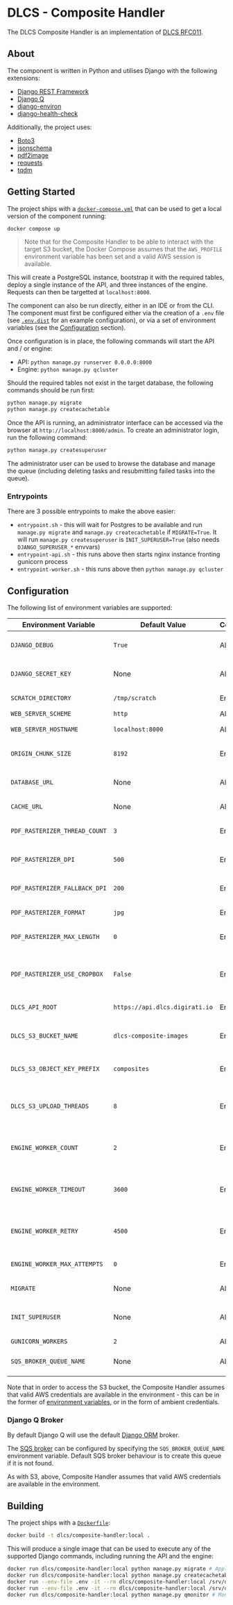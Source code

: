 # DLCS - Composite Handler

The DLCS Composite Handler is an implementation of [DLCS RFC011](https://github.com/dlcs/protagonist/blob/main/docs/rfcs/011-pdfs-as-input.md).

## About

The component is written in Python and utilises Django with the following extensions:

- [Django REST Framework](https://github.com/encode/django-rest-framework/tree/master)
- [Django Q](https://github.com/Koed00/django-q)
- [django-environ](https://github.com/joke2k/django-environ)
- [django-health-check](https://github.com/KristianOellegaard/django-health-check)

Additionally, the project uses:

- [Boto3](https://github.com/boto/boto3)
- [jsonschema](https://github.com/Julian/jsonschema)
- [pdf2image](https://github.com/Belval/pdf2image)
- [requests](https://github.com/psf/requests)
- [tqdm](https://github.com/tqdm/tqdm)

## Getting Started

The project ships with a [`docker-compose.yml`](docker-compose.yml) that can be used to get a local version of the component running:

```bash
docker compose up
```

> Note that for the Composite Handler to be able to interact with the target S3 bucket, the Docker Compose assumes that the `AWS_PROFILE` environment variable has been set and a valid AWS session is available.

This will create a PostgreSQL instance, bootstrap it with the required tables, deploy a single instance of the API, and three instances of the engine. Requests can then be targetted at `localhost:8000`.

The component can also be run directly, either in an IDE or from the CLI. The component must first be configured either via the creation of a `.env` file (see [`.env.dist`](.env.dist) for an example configuration), or via a set of environment variables (see the [Configuration](#configuration) section).

Once configuration is in place, the following commands will start the API and / or engine:

- API: `python manage.py runserver 0.0.0.0:8000`
- Engine: `python manage.py qcluster`

Should the required tables not exist in the target database, the following commands should be run first:

```bash
python manage.py migrate
python manage.py createcachetable
```

Once the API is running, an administrator interface can be accessed via the browser at `http://localhost:8000/admin`. To create an administrator login, run the following command:

```bash
python manage.py createsuperuser
```

The administrator user can be used to browse the database and manage the queue (including deleting tasks and resubmitting failed tasks into the queue).

### Entrypoints

There are 3 possible entrypoints to make the above easier:

* `entrypoint.sh` - this will wait for Postgres to be available and run `manage.py migrate` and `manage.py createcachetable` if `MIGRATE=True`. It will run `manage.py createsuperuser` is `INIT_SUPERUSER=True` (also needs `DJANGO_SUPERUSER_*` envvars)
* `entrypoint-api.sh` - this runs above then starts nginx instance fronting gunicorn process
* `entrypoint-worker.sh` - this runs above then `python manage.py qcluster`

## Configuration

The following list of environment variables are supported:

| Environment Variable          | Default Value                  | Component(s) | Description                                                                                                                                                                                                                                                                  |
| ----------------------------- | ------------------------------ | ------------ | ---------------------------------------------------------------------------------------------------------------------------------------------------------------------------------------------------------------------------------------------------------------------------- |
| `DJANGO_DEBUG`                | `True`                         | API, Engine  | Whether Django should run in debug. Useful for development purposes but should be set to `False` in production.                                                                                                                                                              |
| `DJANGO_SECRET_KEY`           | None                           | API, Engine  | The secret key used by Django when generating sensitive tokens. This should a randomly generated 50 character string.                                                                                                                                                        |
| `SCRATCH_DIRECTORY`           | `/tmp/scratch`                 | Engine       | A locally accessible filesystem path where work-in-progress files are written during rasterization.                                                                                                                                                                          |
| `WEB_SERVER_SCHEME`           | `http`                         | API          | The HTTP scheme used when generating URI's.                                                                                                                                                                                                                                  |
| `WEB_SERVER_HOSTNAME`         | `localhost:8000`               | API          | The hostname (and optional port) used when generating URI's.                                                                                                                                                                                                                 |
| `ORIGIN_CHUNK_SIZE`           | `8192`                         | Engine       | The chunk size, in bytes, used when retrieving objects from origins. Tailoring this value can theoretically improve download speeds.                                                                                                                                         |
| `DATABASE_URL`                | None                           | API, Engine  | The URL of the target PostgreSQL database, in a format acceptable to [django-environ](https://django-environ.readthedocs.io/en/latest/getting-started.html#usage), e.g. `postgresql://dlcs:password@postgres:5432/compositedb`.                                              |
| `CACHE_URL`                   | None                           | API, Engine  | The URL of the target cache, in a format acceptable to [django-environ](https://django-environ.readthedocs.io/en/latest/getting-started.html#usage), e.g. `dbcache://app_cache`.                                                                                             |
| `PDF_RASTERIZER_THREAD_COUNT` | `3`                            | Engine       | The number of concurrent [Poppler](https://poppler.freedesktop.org/) threads spawned when a worker is rasterizing a PDF. Each thread typically consumes 100% of a CPU core.                                                                                                  |
| `PDF_RASTERIZER_DPI`          | `500`                          | Engine       | The DPI of images generated during the rasterization process. For JPEG's, the default value of `500` typically produces images approximately 1.5MiB to 2MiB in size.                                                                                                         |
| `PDF_RASTERIZER_FALLBACK_DPI` | `200`                          | Engine       | The DPI to use for images that exceed pdftoppm memory size and produce a 1x1 pixel (see https://github.com/Belval/pdf2image/issues/34)                                                                                                                                       |
| `PDF_RASTERIZER_FORMAT`       | `jpg`                          | Engine       | The format to generate rasterized images in. Supported values are `ppm`, `jpeg` / `jpg`, `png` and `tiff`                                                                                                                                                                    |
| `PDF_RASTERIZER_MAX_LENGTH`   | `0`                            | Engine       | Optional, the maximum size of pixels on longest edge that will be saved. If rasterized image exceeds this it will be resized, maintaining aspect ratio.                                                                                                                      |
| `PDF_RASTERIZER_USE_CROPBOX`  | `False`                        | Engine       | If `True` the PDF cropbox is used instead of mediabox. The MediaBox is the largest page box in a PDF. The other page boxes can equal the size of the MediaBox but they cannot be larger. The CropBox defines the region to which the page contents are to be clipped.        |
| `DLCS_API_ROOT`               | `https://api.dlcs.digirati.io` | Engine       | The root URI of the API of the target DLCS deployment, without the trailing slash.                                                                                                                                                                                           |
| `DLCS_S3_BUCKET_NAME`         | `dlcs-composite-images`        | Engine       | The S3 bucket that the Composite Handler will push rasterized images to, for consumption by the wider DLCS. Both the Composite Handler and the DLCS must have access to this bucket.                                                                                         |
| `DLCS_S3_OBJECT_KEY_PREFIX`   | `composites`                   | Engine       | The S3 key prefix to use when pushing images to the `DLCS_S3_BUCKET_NAME` - in other words, the folder within the S3 bucket into which images are stored.                                                                                                                    |
| `DLCS_S3_UPLOAD_THREADS`      | `8`                            | Engine       | The number of concurrent threads to use when pushing images to the S3 bucket. A higher number of threads will significantly lower the amount of time spent pushing images to S3, however too high a value will cause issues with Boto3. `8` is a testing and sensible value. |
| `ENGINE_WORKER_COUNT`         | `2`                            | Engine       | The number of workers a single instance of the engine will spawn. Each worker will handle the processing of a single PDF, so the total number of concurrent PDF's that can be processed is `engine_count * worker_count`.                                                    |
| `ENGINE_WORKER_TIMEOUT`       | `3600`                         | Engine       | The number of seconds that a task (i.e. the processing of a single PDF) can run for before being terminated and treated as a failure. This value is useful to purging "stuck" tasks which haven't technically failed but are occupying a worker.                             |
| `ENGINE_WORKER_RETRY`         | `4500`                         | Engine       | The number of seconds since a task was presented for processing before a worker will re-run, regardless of whether it is still running or failed. As such, this value must be higher than `ENGINE_WORKER_TIMEOUT`.                                                           |
| `ENGINE_WORKER_MAX_ATTEMPTS`  | `0`                            | Engine       | The number of processing attempts a single task will undergo before it is abandoned. Setting this value to `0` will cause a task to be retried forever.                                                                                                                      |
| `MIGRATE`                     | None                           | API, Engine  | If "True" will run migrations + createcachetable on startup if entrypoint used.                                                                                                                                                                                              |
| `INIT_SUPERUSER`              | None                           | API, Engine  | If "True" will attempt to create superuser. Needs standard Django envvars to be set (e.g. `DJANGO_SUPERUSER_USERNAME`, `DJANGO_SUPERUSER_EMAIL`, `DJANGO_SUPERUSER_PASSWORD`) if entrypoint used.                                                                            |
| `GUNICORN_WORKERS`            | `2`                            | API          | The value of [`--workers`](https://docs.gunicorn.org/en/stable/run.html) arg when running gunicorn                                                                                                                                                                           |
| `SQS_BROKER_QUEUE_NAME`       | None                           | API, Engine  | If set, django-q [SQS broker](https://django-q.readthedocs.io/en/latest/brokers.html#amazon-sqs) will be used. Queue created if doesn't exist. If empty default [Django ORM broker](https://django-q.readthedocs.io/en/latest/brokers.html#django-orm) is used               |

Note that in order to access the S3 bucket, the Composite Handler assumes that valid AWS credentials are available in the environment - this can be in the former of [environment variables](https://docs.aws.amazon.com/cli/latest/userguide/cli-configure-envvars.html), or in the form of ambient credentials.

### Django Q Broker

By default Django Q will use the default [Django ORM](https://django-q.readthedocs.io/en/latest/brokers.html#django-orm) broker.

The [SQS broker](https://django-q.readthedocs.io/en/latest/brokers.html#amazon-sqs) can be configured by specifying the `SQS_BROKER_QUEUE_NAME` environment variable. Default SQS broker behaviour is to create this queue if it is not found.

As with S3, above, Composite Handler assumes that valid AWS credentials are available in the environment.

## Building

The project ships with a [`Dockerfile`](./Dockerfile):

```bash
docker build -t dlcs/composite-handler:local .
```

This will produce a single image that can be used to execute any of the supported Django commands, including running the API and the engine:

```bash
docker run dlcs/composite-handler:local python manage.py migrate # Apply any pending DB schema changes
docker run dlcs/composite-handler:local python manage.py createcachetable # Create the cache table (if it doesn't exist)
docker run --env-file .env -it --rm dlcs/composite-handler:local /srv/dlcs/entrypoint-api.sh # Run the API
docker run --env-file .env -it --rm dlcs/composite-handler:local /srv/dlcs/entrypoint-worker.sh # Run the engine
docker run dlcs/composite-handler:local python manage.py qmonitor # Monitor the workers
```
